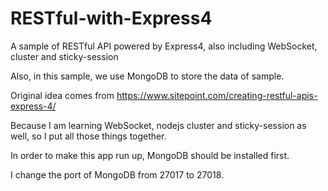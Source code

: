 # RESTful-with-Express4
A sample of RESTful API powered by Express4, also including WebSocket, cluster and sticky-session

Also, in this sample, we use MongoDB to store the data of sample.

Original idea comes from https://www.sitepoint.com/creating-restful-apis-express-4/

Because I am learning WebSocket, nodejs cluster and sticky-session as well, so I put all those things together.

In order to make this app run up, MongoDB should be installed first.

I change the port of MongoDB from 27017 to 27018.
